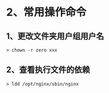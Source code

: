 # 2、常用操作命令

## 1、更改文件夹用户组用户名

```shell
> chown -r zero xxx
```



## 2、查看执行文件的依赖

```shell
> ldd /opt/nginx/sbin/nginx
```

